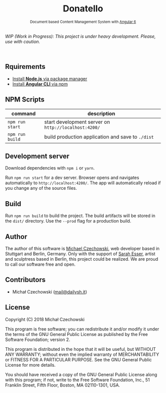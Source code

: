 <div align="center">
  <h1>Donatello</h1>  
  <sup>Document based Content Management System with <a href="//github.com/angular/angular" target="_blank">Angular 6</a></sup>
</div>

<br>

*WIP (Work in Progress): This project is under heavy development. Please, use with caution.*

<br>

## Rquirements

- [Install **Node.js** via package manager](//nodejs.org/en/download/package-manager/)
- [Install **Angular CLI** via npm](//angular.io/guide/quickstart)

## NPM Scripts

| command          | description                                                     |
|------------------|-----------------------------------------------------------------|
| `npm run start`  | start development server on `http://localhost:4200/`            |
| `npm run build`  | build production application and save to `./dist`               |

## Development server

Download dependencies with `npm i` or `yarn`.

Run `npm run start` for a dev server. Browser opens and navigates automatically to `http://localhost:4200/`. The app will automatically reload if you change any of the source files.

## Build

Run `npm run build` to build the project. The build artifacts will be stored in the `dist/` directory. Use the `--prod` flag for a production build.

## Author

The author of this software is [Michael Czechowski](//dailysh.it), web developer based in Stuttgart and Berlin, Germany. Only with the support of [Sarah Esser](//sarahesser.de), artist and sculptress based in Berlin, this project could be realized. We are proud to call our software free and open.

## Contributors

- Michał Czechowski (<mail@dailysh.it>)

## License

Copyright (C) 2018 Michał Czechowski

This program is free software; you can redistribute it and/or modify it under the terms of the GNU General Public License as published by the Free Software Foundation; version 2.

This program is distributed in the hope that it will be useful, but WITHOUT ANY WARRANTY; without even the implied warranty of MERCHANTABILITY or FITNESS FOR A PARTICULAR PURPOSE. See the GNU General Public License for more details.

You should have received a copy of the GNU General Public License along with this program; if not, write to the Free Software Foundation, Inc., 51 Franklin Street, Fifth Floor, Boston, MA 02110-1301, USA.

